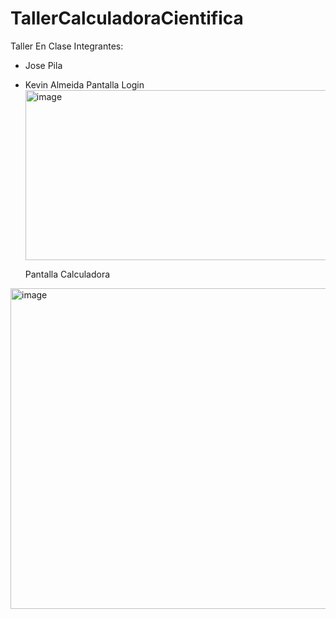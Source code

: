 # TallerCalculadoraCientifica
Taller En Clase
Integrantes:
* Jose Pila
* Kevin Almeida
  Pantalla Login
  <img width="886" height="272" alt="image" src="https://github.com/user-attachments/assets/2fcc9084-deb3-4841-9244-44d7eff4527f" />

  Pantalla Calculadora
<img width="886" height="513" alt="image" src="https://github.com/user-attachments/assets/3702e9a5-1f3c-4ccf-ad68-97673b86c68c" />
